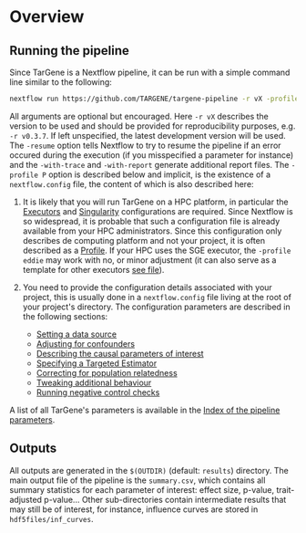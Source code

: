 # Overview

## Running the pipeline

Since TarGene is a Nextflow pipeline, it can be run with a simple command line similar to the following:

```bash
nextflow run https://github.com/TARGENE/targene-pipeline -r vX -profile P -resume -with-trace -with-report
```

All arguments are optional but encouraged. Here `-r vX` describes the version to be used and should be provided for reproducibility purposes, e.g. `-r v0.3.7`. If left unspecified, the latest development version will be used. The `-resume` option tells Nextflow to try to resume the pipeline if an error occured during the execution (if you misspecified a parameter for instance) and the `-with-trace` and `-with-report` generate additional report files. The `-profile P` option is described below and implicit, is the existence of a `nextflow.config` file, the content of which is also described here:

1. It is likely that you will run TarGene on a HPC platform, in particular the [Executors](https://www.nextflow.io/docs/latest/executor.html) and [Singularity](https://www.nextflow.io/docs/latest/container.html#singularity) configurations are required. Since Nextflow is so widespread, it is probable that such a configuration file is already available from your HPC administrators. Since this configuration only describes de computing platform and not your project, it is often described as a [Profile](https://www.nextflow.io/docs/latest/config.html#config-profiles). If your HPC uses the SGE executor, the `-profile eddie` may work with no, or minor adjustment (it can also serve as a template for other executors [see file](https://github.com/TARGENE/targene-pipeline/blob/main/conf/eddie.config)).

2. You need to provide the configuration details associated with your project, this is usually done in a `nextflow.config` file living at the root of your project's directory. The configuration parameters are described in the following sections:
    - [Setting a data source](@ref)
    - [Adjusting for confounders](@ref)
    - [Describing the causal parameters of interest](@ref)
    - [Specifying a Targeted Estimator](@ref)
    - [Correcting for population relatedness](@ref)
    - [Tweaking additional behaviour](@ref)
    - [Running negative control checks](@ref)

A list of all TarGene's parameters is available in the [Index of the pipeline parameters](@ref).

## Outputs

All outputs are generated in the `$(OUTDIR)` (default: `results`) directory. The main output file of the pipeline is the `summary.csv`, which contains all summary statistics for each parameter of interest: effect size, p-value, trait-adjusted p-value...
Other sub-directories contain intermediate results that may still be of interest, for instance, influence curves are stored in `hdf5files/inf_curves`.
